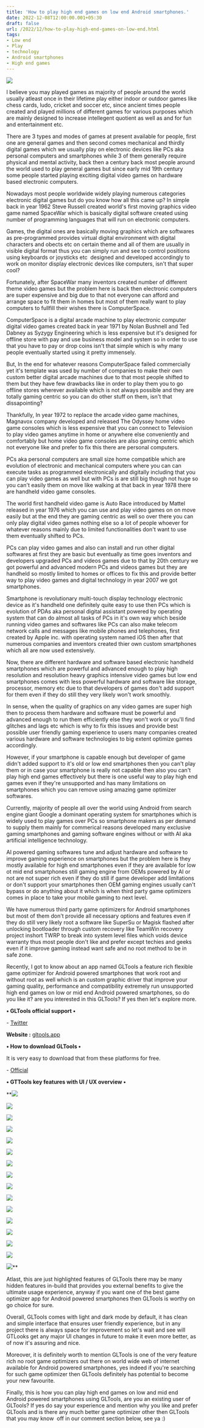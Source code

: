 ```yaml
---
title: 'How to play high end games on low end Android smartphones.'
date: 2022-12-08T12:00:00.001+05:30
draft: false
url: /2022/12/how-to-play-high-end-games-on-low-end.html
tags: 
- Low end
- Play
- technology
- Android smartphones
- High end games
---
```


 [![](https://lh3.googleusercontent.com/-XYv1Iq9RTKE/Y5JPiQNY1aI/AAAAAAAAPp0/NJN_qnhovEUsr8Q1BmsG9xUmRXTafcZyACNcBGAsYHQ/s1600/1670532996606378-0.png)](https://lh3.googleusercontent.com/-XYv1Iq9RTKE/Y5JPiQNY1aI/AAAAAAAAPp0/NJN_qnhovEUsr8Q1BmsG9xUmRXTafcZyACNcBGAsYHQ/s1600/1670532996606378-0.png) 

  

  

I believe you may played games as majority of people around the world usually atleast once in their lifetime play either indoor or outdoor games like chess cards, ludo, cricket and soccer etc, since ancient times people created and played millions of different games for various purposes which are mainly designed to increase intellegent quotient as well as and for fun and entertainment etc.

  

There are 3 types and modes of games at present available for people, first one are general games and then second comes mechanical and thirdly digital games which we usually play on electronic devices like PCs aka personal computers and smartphones while 3 of them generally require physical and mental activity, back then a century back most people around the world used to play general games but since early mid 19th century some people started playing exciting digital video games on hardware based electronic computers.

  

Nowadays most people worldwide widely playing numerous categories electronic digital games but do you know how all this came up? In simple back in year 1962 Steve Russell created world's first moving graphics video game named SpaceWar which is basically digital software created using number of programming languages that will run on electronic computers.

  

Games, the digital ones are basically moving graphics which are softwares as pre-programmed provides virtual digital environment with digital characters and obects etc on certain theme and all of them are usually in visible digital format thus you can simply run and see to control positions using keyboards or joysticks etc  designed and developed accordingly to work on monitor display electronic devices like computers, isn't that super cool?

  

Fortunately, after SpaceWar many inventors created number of different theme video games but the problem here is back then electronic computers are super expensive and big due to that not everyone can afford and arrange space to fit them in homes but most of them really want to play computers to fullfill their wishes there is ComputerSpace.

  

ComputerSpace is a digital arcade machine to play electronic computer digital video games created back in year 1971 by Nolan Bushnell and Ted Dabney as Syzygy Engineering which is less expensive but it's designed for offline store with pay and use business model and system so in order to use that you have to pay or drop coins isn't that simple which is why many people eventually started using it pretty immensely. 

  

But, In the end for whatever reasons ComputerSpace failed commercially yet it's template was used by number of companies to make their own custom better digital arcade machines due to that most people shifted to them but they have few drawbacks like in order to play them you to go offline stores wherever available which is not always possible and they are totally gaming centric so you can do other stuff on them, isn't that dissapointing?

  

Thankfully, In year 1972 to replace the arcade video game machines, Magnavox company developed and released The Odyssey home video game consoles which is less expensive that you can connect to Television to play video games anytime in home or anywhere else conveniently and comfortably but home video game consoles are also gaming centric which not everyone like and prefer to fix this there are personal computers.

  

PCs aka personal computers are small size home compatible which are evolution of electronic and mechanical computers where you can can execute tasks as programmed electronically and digitally including that you can play video games as well but with PCs is are still big though not huge so you can't easily them on move like walking at that back in year 1978 there are handheld video game consoles.

  

The world first handheld video game is Auto Race introduced by Mattel released in year 1976 which you can use and play video games on on move easily but at the end they are gaming centric as well so over there you can only play digital video games nothing else so a lot of people whoever for whatever reasons mainly due to limited functionalities don't want to use them eventually shifted to PCs.

  

PCs can play video games and also can install and run other digital softwares at first they are basic but eventually as time goes inventors and developers upgraded PCs and videos games due to that by 20th century we got powerful and advanced modern PCs and videos games but they are handheld so mostly limited to homes or offices to fix this and provide better way to play video games and digital technology in year 2007 we got smartphones.

  

Smartphone is revolutionary multi-touch display technology electronic device as it's handheld one definitely quite easy to use then PCs which is evolution of PDAs aka personal digital assistant powered by operating system that can do almost all tasks of PCs in it's own way which beside running video games and softwares like PCs can also make telecom network calls and messages like mobile phones and telephones, first created by Apple inc. with operating system named iOS then after that numerous companies and inventors created thier own custom smartphones which all are now used extensively.

  

Now, there are different hardware and software based electronic handheld smartphones which are powerful and advanced enough to play high resolution and resolution heavy graphics intensive video games but low end smartphones comes with less powerful hardware and software like storage, processor, memory etc due to that developers of games don't add support for them even if they do still they very likely won't work smoothly.

  

In sense, when the quality of graphics on any video games are super high then to process them hardware and software must be powerful and advanced enough to run them efficiently else they won't work or you'll find glitches and lags etc which is why to fix this issues and provide best possible user friendly gaming experience to users many companies created various hardware and software technologies to big extent optimize games accordingly.

  

However, if your smartphone is capable enough but developer of game didn't added support to it's old or low end smartphones then you can't play them or in case your smartphone is really not capable then also you can't play high end games effectively but there is one useful way to play high end games even if they're unsupported and has many limitations on smartphones which you can remove using amazing game optimizer softwares.

  

Currently, majority of people all over the world using Android from search engine giant Google a dominant operating system for smartphones which is widely used to play games over PCs so smartphone makers as per demand to supply them mainly for commerical reasons developed many exclusive gaming smartphones and gaming software engines without or with AI aka artificial intelligence technology.

  

AI powered gaming softwares tune and adjust hardware and software to improve gaming experience on smartphones but the problem here is they mostly available for high end smartphones even if they are available for low ot mid end smartphones still gaming engine from OEMs powered by AI or not are not super rich even if they do still if game developer add limitations or don't support your smartphones then OEM gaming engines usually can't bypass or do anything about it which is when third party game optimizers comes in place to take your mobile gaming to next level.

  

We have numerous third party game optimizers for Android smartphones but most of them don't provide all necessary options and features even if they do still very likely root a software like SuperSu or Magisk flashed after unlocking bootloader through custom recovery like TeamWin recovery project inshort TWRP to break into system level files which voids device warranty thus most people don't like and prefer except techies and geeks even if it improve gaming instead want safe and no root method to be in safe zone.

  

Recently, I got to know about an app named GLTools a feature rich flexible game optimizer for Android powered smartphones that work root and without root as well which is an custom graphic driver that improve your gaming quality, performance and compatibility extremely run unsupported high end games on low or mid end Android powered smartphones, so do you like it? are you interested in this GLTools? If yes then let's explore more.

  

**• GLTools official support •**

  

\- [Twitter](https://twitter.com/GLToolsApp)

  

**Website :** [gltools.app](http://gltools.app)

**• How to download GLTools •**

It is very easy to download that from these platforms for free.

  

\- [Official](https://gltools.app/)

**• GTTools key features with UI / UX overview •**

 **[![](https://lh3.googleusercontent.com/-HvV7bjpC6iY/Y5JPhTDquWI/AAAAAAAAPpw/4uIGLcfXWPw1STqHNDBvJTEsDR5gi5N2wCNcBGAsYHQ/s1600/1670532992738859-1.png)](https://lh3.googleusercontent.com/-HvV7bjpC6iY/Y5JPhTDquWI/AAAAAAAAPpw/4uIGLcfXWPw1STqHNDBvJTEsDR5gi5N2wCNcBGAsYHQ/s1600/1670532992738859-1.png) 

 [![](https://lh3.googleusercontent.com/-GdHuxG7VctE/Y5JPgQR7IbI/AAAAAAAAPps/nqp3ZBbbi_w2_6cEWLgeiM2ukefCDzuyQCNcBGAsYHQ/s1600/1670532989009574-2.png)](https://lh3.googleusercontent.com/-GdHuxG7VctE/Y5JPgQR7IbI/AAAAAAAAPps/nqp3ZBbbi_w2_6cEWLgeiM2ukefCDzuyQCNcBGAsYHQ/s1600/1670532989009574-2.png) 

 [![](https://lh3.googleusercontent.com/-grMHnUmlks8/Y5JPfXJPiII/AAAAAAAAPpo/FzxTzcEP-08cH4RqouGSfS15pbrETEsMQCNcBGAsYHQ/s1600/1670532985493291-3.png)](https://lh3.googleusercontent.com/-grMHnUmlks8/Y5JPfXJPiII/AAAAAAAAPpo/FzxTzcEP-08cH4RqouGSfS15pbrETEsMQCNcBGAsYHQ/s1600/1670532985493291-3.png) 

 [![](https://lh3.googleusercontent.com/-MC7RqCljGmQ/Y5JPem1OxBI/AAAAAAAAPpk/yXsoHQmzWF8z67QyBo4phSFILBTF9qvOQCNcBGAsYHQ/s1600/1670532982135993-4.png)](https://lh3.googleusercontent.com/-MC7RqCljGmQ/Y5JPem1OxBI/AAAAAAAAPpk/yXsoHQmzWF8z67QyBo4phSFILBTF9qvOQCNcBGAsYHQ/s1600/1670532982135993-4.png) 

 [![](https://lh3.googleusercontent.com/-VQNpjidcTko/Y5JPdirs4gI/AAAAAAAAPpg/POoqAoZckdsnqtfGvuIgyti-Tgbd48JIQCNcBGAsYHQ/s1600/1670532978560082-5.png)](https://lh3.googleusercontent.com/-VQNpjidcTko/Y5JPdirs4gI/AAAAAAAAPpg/POoqAoZckdsnqtfGvuIgyti-Tgbd48JIQCNcBGAsYHQ/s1600/1670532978560082-5.png) 

 [![](https://lh3.googleusercontent.com/-_pHIUAN2Xbw/Y5JPc2sMUWI/AAAAAAAAPpc/pxTMlQMNN0sbIVNtF7cWLay0XwiDypRWACNcBGAsYHQ/s1600/1670532974992096-6.png)](https://lh3.googleusercontent.com/-_pHIUAN2Xbw/Y5JPc2sMUWI/AAAAAAAAPpc/pxTMlQMNN0sbIVNtF7cWLay0XwiDypRWACNcBGAsYHQ/s1600/1670532974992096-6.png) 

 [![](https://lh3.googleusercontent.com/-DK64-mF3lb0/Y5JPb1zSqmI/AAAAAAAAPpY/KfWXiGJZGqQSp_nBYI01PmiZZpMxmrttgCNcBGAsYHQ/s1600/1670532971777386-7.png)](https://lh3.googleusercontent.com/-DK64-mF3lb0/Y5JPb1zSqmI/AAAAAAAAPpY/KfWXiGJZGqQSp_nBYI01PmiZZpMxmrttgCNcBGAsYHQ/s1600/1670532971777386-7.png) 

 [![](https://lh3.googleusercontent.com/-9qohb57knOM/Y5JPa22sMWI/AAAAAAAAPpU/wTZKnex8S8g6FWokuwfcx4NU2a-7W1GPgCNcBGAsYHQ/s1600/1670532967880536-8.png)](https://lh3.googleusercontent.com/-9qohb57knOM/Y5JPa22sMWI/AAAAAAAAPpU/wTZKnex8S8g6FWokuwfcx4NU2a-7W1GPgCNcBGAsYHQ/s1600/1670532967880536-8.png) 

 [![](https://lh3.googleusercontent.com/-y7yL5wJywFI/Y5JPaN0PckI/AAAAAAAAPpQ/QwafPZjFpyoyot7LXM3YYBJFtqFBV4hDACNcBGAsYHQ/s1600/1670532964133608-9.png)](https://lh3.googleusercontent.com/-y7yL5wJywFI/Y5JPaN0PckI/AAAAAAAAPpQ/QwafPZjFpyoyot7LXM3YYBJFtqFBV4hDACNcBGAsYHQ/s1600/1670532964133608-9.png) 

 [![](https://lh3.googleusercontent.com/-dDAJC3jdDQE/Y5JPZOjPjUI/AAAAAAAAPpM/lzxeUVTpkzIbLiJyncMUrs7FNvItefdVQCNcBGAsYHQ/s1600/1670532960843680-10.png)](https://lh3.googleusercontent.com/-dDAJC3jdDQE/Y5JPZOjPjUI/AAAAAAAAPpM/lzxeUVTpkzIbLiJyncMUrs7FNvItefdVQCNcBGAsYHQ/s1600/1670532960843680-10.png) 

 [![](https://lh3.googleusercontent.com/-_pBoD5KE99s/Y5JPYSiQYRI/AAAAAAAAPpI/dYurPmTmoKwDKxlXVgTEQEYS1k9TafyswCNcBGAsYHQ/s1600/1670532957002840-11.png)](https://lh3.googleusercontent.com/-_pBoD5KE99s/Y5JPYSiQYRI/AAAAAAAAPpI/dYurPmTmoKwDKxlXVgTEQEYS1k9TafyswCNcBGAsYHQ/s1600/1670532957002840-11.png) 

 [![](https://lh3.googleusercontent.com/-bVOebSMeKCA/Y5JPXbPY-gI/AAAAAAAAPpE/EMple1rEBogsd45EH61-oPr4bf8mRVj7ACNcBGAsYHQ/s1600/1670532953317212-12.png)](https://lh3.googleusercontent.com/-bVOebSMeKCA/Y5JPXbPY-gI/AAAAAAAAPpE/EMple1rEBogsd45EH61-oPr4bf8mRVj7ACNcBGAsYHQ/s1600/1670532953317212-12.png) 

 [![](https://lh3.googleusercontent.com/-Bk8VqiqW4QE/Y5JPWYIQy3I/AAAAAAAAPpA/dJzow47rvx8ePm_-LAXebvIbtFk_vFn_gCNcBGAsYHQ/s1600/1670532949163001-13.png)](https://lh3.googleusercontent.com/-Bk8VqiqW4QE/Y5JPWYIQy3I/AAAAAAAAPpA/dJzow47rvx8ePm_-LAXebvIbtFk_vFn_gCNcBGAsYHQ/s1600/1670532949163001-13.png) 

 [![](https://lh3.googleusercontent.com/-IuoDzn-5Ftw/Y5JPVezF-dI/AAAAAAAAPo8/n_cuW4w5-qk2rPZcCaknoGjrUTEleR5nwCNcBGAsYHQ/s1600/1670532945307321-14.png)](https://lh3.googleusercontent.com/-IuoDzn-5Ftw/Y5JPVezF-dI/AAAAAAAAPo8/n_cuW4w5-qk2rPZcCaknoGjrUTEleR5nwCNcBGAsYHQ/s1600/1670532945307321-14.png) 

 [![](https://lh3.googleusercontent.com/-E6z_wL69X3I/Y5JPUX-AtCI/AAAAAAAAPo4/56Z9F8bbDMgtShTzIZkIY3mqLP5_jhAQACNcBGAsYHQ/s1600/1670532942108908-15.png)](https://lh3.googleusercontent.com/-E6z_wL69X3I/Y5JPUX-AtCI/AAAAAAAAPo4/56Z9F8bbDMgtShTzIZkIY3mqLP5_jhAQACNcBGAsYHQ/s1600/1670532942108908-15.png) 

 [![](https://lh3.googleusercontent.com/-HEPboF-vLn8/Y5JPTmKvxTI/AAAAAAAAPo0/ptwK8Dbl3I4Q-FcEwDE2MSa9vkgoQ6XhACNcBGAsYHQ/s1600/1670532937834245-16.png)](https://lh3.googleusercontent.com/-HEPboF-vLn8/Y5JPTmKvxTI/AAAAAAAAPo0/ptwK8Dbl3I4Q-FcEwDE2MSa9vkgoQ6XhACNcBGAsYHQ/s1600/1670532937834245-16.png)** 

Atlast, this are just highlighted features of GLTools there may be many hidden features in-build that provides you external benefits to give the ultimate usage experience, anyway if you want one of the best game optimizer app for Android powered smartphones then GLTools is worthy on go choice for sure.

  

Overall, GLTools comes with light and dark mode by default, it has clean and simple interface that ensures user friendly experience, but in any project there is always space for improvement so let's wait and see will GTLooks get any major UI changes in future to make it even more better, as of now it's assuring and nice.

  

Moreover, it is definitely worth to mention GLTools is one of the very feature rich no root game optimizers out there on world wide web of internet available for Android powered smartphones, yes indeed if you're searching for such game optimizer then GLTools definitely has potential to become your new favourite.

  

Finally, this is how you can play high end games on low and mid end Android powered smartphones using GLTools, are you an existing user of GLTools? If yes do say your experience and mention why you like and prefer GLTools and is there any much better game optimizer other then GLTools that you may know  off in our comment section below, see ya :)